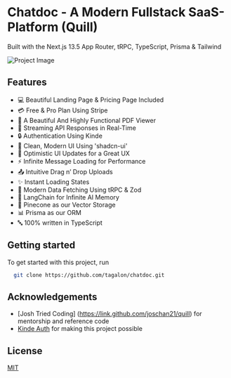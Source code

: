 # Chatdoc - A Modern Fullstack SaaS-Platform (Quill)

Built with the Next.js 13.5 App Router, tRPC, TypeScript, Prisma & Tailwind

![Project Image](https://github.com/joschan21/quill/blob/master/public/thumbnail.png)

## Features

- 💻 Beautiful Landing Page & Pricing Page Included
- 💳 Free & Pro Plan Using Stripe
- 📄 A Beautiful And Highly Functional PDF Viewer
- 🔄 Streaming API Responses in Real-Time
- 🔒 Authentication Using Kinde
- 🎨 Clean, Modern UI Using 'shadcn-ui'
- 🚀 Optimistic UI Updates for a Great UX
- ⚡ Infinite Message Loading for Performance
- 📤 Intuitive Drag n’ Drop Uploads
- ✨ Instant Loading States
- 🔧 Modern Data Fetching Using tRPC & Zod
- 🧠 LangChain for Infinite AI Memory
- 🌲 Pinecone as our Vector Storage
- 📊 Prisma as our ORM
- 🔤 100% written in TypeScript

## Getting started

To get started with this project, run

```bash
  git clone https://github.com/tagalon/chatdoc.git
```
## Acknowledgements
- [Josh Tried Coding] (https://link.github.com/joschan21/quill) for mentorship and reference code
- [Kinde Auth](https://link.joshtriedcoding.com/kinde) for making this project possible

## License

[MIT](https://choosealicense.com/licenses/mit/)
